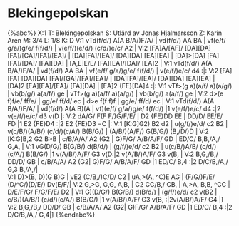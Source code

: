 # Blekingepolskan

{%abc%}
X:1
T: Blekingepolskan
S: Utlärd av Jonas Hjalmarsson
Z: Karin Arén
M: 3/4
L: 1/8
K: D
V:1
vTd(f/d/) A(A B/A/)F/A/ | vd(f/d/) AA BA | vf(e/f/ g/a/)g/e/ f(f/d/) | v(e/f/)(e/d/) (c/d/)e/c/ A2 | 
V:2
[FA]A/[AF]/ [DA][DA] [FA]/[GA]/[FA]/[EA]/ | [DA][FA]/[EA]/ [DA][DA] [EA][EA] | [DA]>[DA] [FA][FA]/[DA]/ [FA][DA] | [A,E]E/E/ [FA][EA]/[DA]/ [EA]2 | 
V:1
vTd(f/d/) A(A B/A/)F/A/ | vd(f/d/) AA BA | vf(e/f/ g/a/)g/e/ f(f/d/) | v(e/f/)e/c/ d4 :|: 
V:2
[FA][FA] [DA][DA] [FA]/[GA]/[FA]/[EA]/ | [DA][FA]/[EA]/ [DA][DA] [EA][EA] | [DA]2 [EA][EA]/[EA]/ [FA][DA] | [EA]2 {FE}[DA]4 :|:
V:1
vTf>(g a)(a/f/ a)(a/g/) | vb(b/g/) a(a/f/) ge | vTf>(g a)(a/f/ a)(a/g/) | vb(b/g/) a(a/f/) ge | 
V:2
d>(e f)f/e/ ff/e/ | gg/e/ ff/d/ ec | d>e f(f f)f | gg/e/ ff/d/ ec | 
V:1
vTd(f/d/) A(A B/A/)F/A/ | vd(f/d/) A(A B)(A | vf)(e/f/ g/a/)g/e/ f(f/d/) |1 v(e/f/)e/c/ d4 :|2 v(e/f/)e/c/ d3 v(D |:
V:2
dA/G/ F(F F/)G/F/E/ | D2 {FE}DD EE | DD/D/ EE/E/ FD |1 E2 {FE}D4 :|2 E2 {FE}D3 =C |: 
V:1
[K:G]G2) B2 d2 | u(g/f/)e/d/ c2 B2 | v(c/B/)(A/B/) (c/d/)(c/A/) B(B/G/) | (A/B/)(A/F/) G(B/G/) (B,/D/)D |
V:2
[K:G]B,2 G2 B>B | c/B/A/A/ A2 (G2 | G)F/G/  A/B/A/F/ GD | ED/C/ B,B,/A,/ G,A, | 
V:1
vG(D/G/) B(G/B/) d(B/d/) | (g/f/)e/d/ c2 B2 | u(c/B/)A/B/ (c/d/)(c/A/) B(B/G/) |1 v(A/B/)A/F/ G3 v(D:|2 v(A/B/)A/F/ G3 v(B, |
V:2
B,G,/B,/ DD/D/ GB | c/B/A/A/ A2 (G2| G)F/G/  A/B/A/F/ GD |1 ED/C/ B,4 :|2 D/C/B,/A,/ G,3 B,/A,/|  
V:1
D)>(B, D)(G B)G | vE2 (C/B,/)C/D/ C2 | uA,>(A, ^C)E AG | (F/G/)F/E/ (D/^C/)(D/E/) Dv(E/F/| 
V:2
G,>G, G,G, A,B, | C2 CC/B,/ CB, | A,>A, B,B, ^CC | D/E/F/G/ F/G/F/E/ D2 |
V:1
G)(D/G/) B(G/B/) d(B/d/) | (g/f/)e/d/ c2 v(B2 | c/B/)(A/B/) (c/d/)(c/A/) B(B/G/) |1 v(A/B/)A/F/ G3 v(B, :|2v(A/B/)A/F/ G4 |]
V:2
B,G,/B,/ DD/D/ GB | c/B/A/A/ A2 (G2| G)F/G/  A/B/A/F/ GD |1 ED/C/ B,4 :|2 D/C/B,/A,/ G,4|]
{%endabc%}



